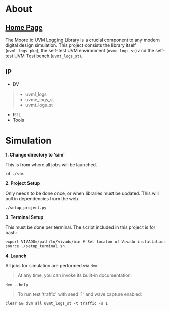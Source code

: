 # About
## [Home Page](https://datum-technology-corporation.github.io/uvml_logs/)
The Moore.io UVM Logging Library is a crucial component to any modern digital design simulation.  This project consists the library itself (`uvml_logs_pkg`), the self-test UVM environment (`uvme_logs_st`) and the self-test UVM Test bench (`uvmt_logs_st`).

## IP
* DV
> * uvml_logs
> * uvme_logs_st
> * uvmt_logs_st
* RTL
* Tools


# Simulation
**1. Change directory to 'sim'**

This is from where all jobs will be launched.
```
cd ./sim
```

**2. Project Setup**

Only needs to be done once, or when libraries must be updated. This will pull in dependencies from the web.
```
./setup_project.py
```

**3. Terminal Setup**

This must be done per terminal. The script included in this project is for bash:

```
export VIVADO=/path/to/vivado/bin # Set locaton of Vivado installation
source ./setup_terminal.sh
```

**4. Launch**

All jobs for simulation are performed via `dvm`.

> At any time, you can invoke its built-in documentation:

```
dvm --help
```

> To run test 'traffic' with seed '1' and wave capture enabled:


```
clear && dvm all uvmt_logs_st -t traffic -s 1
```
